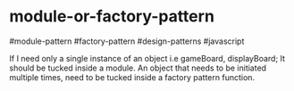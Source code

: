 # module-or-factory-pattern

#module-pattern #factory-pattern #design-patterns #javascript

 If I need only a single instance of an object i.e gameBoard, displayBoard; It should be tucked inside a module.  An object that needs to be initiated multiple times, need to be tucked inside a factory pattern function.
